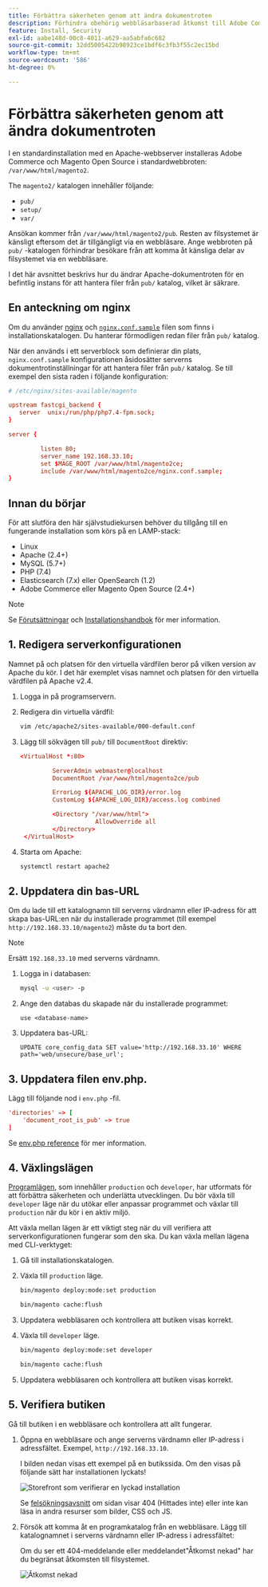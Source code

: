 ```yaml
---
title: Förbättra säkerheten genom att ändra dokumentroten
description: Förhindra obehörig webbläsarbaserad åtkomst till Adobe Commerce eller Magento Open Source lokala filsystem.
feature: Install, Security
exl-id: aabe148d-00c8-4011-a629-aa5abfa6c682
source-git-commit: 32dd5005422b98923ce1bdf6c3fb3f55c2ec15bd
workflow-type: tm+mt
source-wordcount: '586'
ht-degree: 0%

---
```


# Förbättra säkerheten genom att ändra dokumentroten

I en standardinstallation med en Apache-webbserver installeras Adobe Commerce och Magento Open Source i standardwebbroten: `/var/www/html/magento2`.

The `magento2/` katalogen innehåller följande:

- `pub/`
- `setup/`
- `var/`

Ansökan kommer från `/var/www/html/magento2/pub`. Resten av filsystemet är känsligt eftersom det är tillgängligt via en webbläsare.
Ange webbroten på `pub/` -katalogen förhindrar besökare från att komma åt känsliga delar av filsystemet via en webbläsare.

I det här avsnittet beskrivs hur du ändrar Apache-dokumentroten för en befintlig instans för att hantera filer från `pub/` katalog, vilket är säkrare.

## En anteckning om nginx

Om du använder [nginx](../prerequisites/web-server/nginx.md) och [`nginx.conf.sample`](https://github.com/magento/magento2/blob/2.4/nginx.conf.sample) filen som finns i installationskatalogen. Du hanterar förmodligen redan filer från `pub/` katalog.

När den används i ett serverblock som definierar din plats, `nginx.conf.sample` konfigurationen åsidosätter serverns dokumentrotinställningar för att hantera filer från `pub/` katalog. Se till exempel den sista raden i följande konfiguration:

```conf
# /etc/nginx/sites-available/magento

upstream fastcgi_backend {
   server  unix:/run/php/php7.4-fpm.sock;
}

server {

         listen 80;
         server_name 192.168.33.10;
         set $MAGE_ROOT /var/www/html/magento2ce;
         include /var/www/html/magento2ce/nginx.conf.sample;
}
```

## Innan du börjar

För att slutföra den här självstudiekursen behöver du tillgång till en fungerande installation som körs på en LAMP-stack:

- Linux
- Apache (2.4+)
- MySQL (5.7+)
- PHP (7.4)
- Elasticsearch (7.x) eller OpenSearch (1.2)
- Adobe Commerce eller Magento Open Source (2.4+)

>[!NOTE]
>
>Se [Förutsättningar](../prerequisites/overview.md) och [Installationshandbok](../overview.md) för mer information.

## 1. Redigera serverkonfigurationen

Namnet på och platsen för den virtuella värdfilen beror på vilken version av Apache du kör. I det här exemplet visas namnet och platsen för den virtuella värdfilen på Apache v2.4.

1. Logga in på programservern.
1. Redigera din virtuella värdfil:

   ```bash
   vim /etc/apache2/sites-available/000-default.conf
   ```

1. Lägg till sökvägen till `pub/` till `DocumentRoot` direktiv:

   ```conf
   <VirtualHost *:80>
   
            ServerAdmin webmaster@localhost
            DocumentRoot /var/www/html/magento2ce/pub
   
            ErrorLog ${APACHE_LOG_DIR}/error.log
            CustomLog ${APACHE_LOG_DIR}/access.log combined
   
            <Directory "/var/www/html">
                        AllowOverride all
            </Directory>
    </VirtualHost>
   ```

1. Starta om Apache:

   ```bash
   systemctl restart apache2
   ```

## 2. Uppdatera din bas-URL

Om du lade till ett katalognamn till serverns värdnamn eller IP-adress för att skapa bas-URL:en när du installerade programmet (till exempel `http://192.168.33.10/magento2`) måste du ta bort den.

>[!NOTE]
>
>Ersätt `192.168.33.10` med serverns värdnamn.

1. Logga in i databasen:

   ```bash
   mysql -u <user> -p
   ```

1. Ange den databas du skapade när du installerade programmet:

   ```shell
   use <database-name>
   ```

1. Uppdatera bas-URL:

   ```shell
   UPDATE core_config_data SET value='http://192.168.33.10' WHERE path='web/unsecure/base_url';
   ```

## 3. Uppdatera filen env.php.

Lägg till följande nod i `env.php` -fil.

```conf
'directories' => [
    'document_root_is_pub' => true
]
```

Se [env.php reference](../../configuration/reference/config-reference-envphp.md) för mer information.

## 4. Växlingslägen

[Programlägen](../../configuration/bootstrap/application-modes.md), som innehåller `production` och `developer`, har utformats för att förbättra säkerheten och underlätta utvecklingen. Du bör växla till `developer` läge när du utökar eller anpassar programmet och växlar till `production` när du kör i en aktiv miljö.

Att växla mellan lägen är ett viktigt steg när du vill verifiera att serverkonfigurationen fungerar som den ska. Du kan växla mellan lägena med CLI-verktyget:

1. Gå till installationskatalogen.
1. Växla till `production` läge.

   ```bash
   bin/magento deploy:mode:set production
   ```

   ```bash
   bin/magento cache:flush
   ```

1. Uppdatera webbläsaren och kontrollera att butiken visas korrekt.
1. Växla till `developer` läge.

   ```bash
   bin/magento deploy:mode:set developer
   ```

   ```bash
   bin/magento cache:flush
   ```

1. Uppdatera webbläsaren och kontrollera att butiken visas korrekt.

## 5. Verifiera butiken

Gå till butiken i en webbläsare och kontrollera att allt fungerar.

1. Öppna en webbläsare och ange serverns värdnamn eller IP-adress i adressfältet. Exempel, `http://192.168.33.10`.

   I bilden nedan visas ett exempel på en butikssida. Om den visas på följande sätt har installationen lyckats!

   ![Storefront som verifierar en lyckad installation](../../assets/installation/install-success_store.png)

   Se [felsökningsavsnitt](https://support.magento.com/hc/en-us/articles/360032994352) om sidan visar 404 (Hittades inte) eller inte kan läsa in andra resurser som bilder, CSS och JS.

1. Försök att komma åt en programkatalog från en webbläsare. Lägg till katalognamnet i serverns värdnamn eller IP-adress i adressfältet:

   Om du ser ett 404-meddelande eller meddelandet&quot;Åtkomst nekad&quot; har du begränsat åtkomsten till filsystemet.

   ![Åtkomst nekad](../../assets/installation/access-denied.png)
